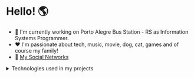 # Hello! :earth_americas:

- :department_store: I'm currently working on Porto Alegre Bus Station - RS as Information Systems Programmer.
- :heart: I'm passionate about tech, music, movie, dog, cat, games and of course my family!
- :link: [My Social Networks](https://linktr.ee/lucasrmagalhaes "My Social Networks")
<details>
    <summary>Technologies used in my projects</summary>
  
<p align="center">
  <a href= "https://github.com/lucasrmagalhaes/github-readme-stats">
    <img src= "https://github-readme-stats.vercel.app/api/top-langs/?username=lucasrmagalhaes&layout=compact"/>
  </a>
</p>

</details>
